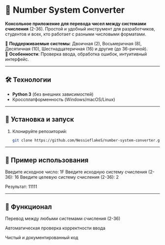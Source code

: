 # 🔢 Number System Converter

**Консольное приложение для перевода чисел между системами счисления** (2-36). Простой и удобный инструмент для разработчиков, студентов и всех, кто работает с разными числовыми форматами.

🔹 **Поддерживаемые системы**: Двоичная (2), Восьмеричная (8), Десятичная (10), Шестнадцатеричная (16) и другие (до 36-ричной).  
🔹 **Особенности**: Проверка ввода, обработка ошибок, интуитивный интерфейс.

---

## 🛠 Технологии
- **Python 3** (без внешних зависимостей)
- Кроссплатформенность (Windows/macOS/Linux)

---

## 🚀 Установка и запуск
1. Клонируйте репозиторий:
   ```bash
   git clone https://github.com/NessieflakeS/number-system-converter.git

---

## 📖 Пример использования
Введите исходное число: 1F
Введите исходную систему счисления (2-36): 16
Введите целевую систему счисления (2-36): 2

Результат: 11111

---

## 📌 Функционал
Перевод между любыми системами счисления (2-36)

Автоматическая проверка корректности ввода

Чистый и документированный код
